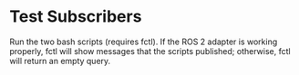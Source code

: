 # Test Subscribers

Run the two bash scripts (requires fctl). If the ROS 2 adapter is working properly, fctl will show messages that the scripts published; otherwise, fctl will return an empty query.
